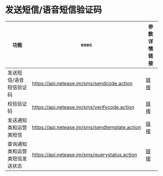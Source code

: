 # 发送短信/语音短信验证码

功能                            | exec                   | 参数详情链接
-------------------------------|------------------------|-------------------
发送短信/语音短信验证码 | https://api.netease.im/sms/sendcode.action | [链接](http://dev.netease.im/docs/product/短信/短信接口指南?#发送短信/语音短信验证码)
校验验证码 | https://api.netease.im/sms/verifycode.action | [链接](http://dev.netease.im/docs/product/短信/短信接口指南?#校验验证码)
发送通知类和运营类短信 | https://api.netease.im/sms/sendtemplate.action | [链接](http://dev.netease.im/docs/product/短信/短信接口指南?#发送通知类和运营类短信)
查询通知类和运营类短信发送状态 | https://api.netease.im/sms/querystatus.action | [链接](http://dev.netease.im/docs/product/短信/短信接口指南?#查询通知类和运营类短信发送状态)